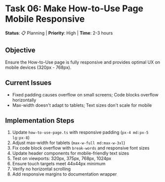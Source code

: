 # Task 06: Make How-to-Use Page Mobile Responsive

**Status**: 📋 Planning | **Priority**: High | **Time**: 2-3 hours

## Objective
Ensure the How-to-Use page is fully responsive and provides optimal UX on mobile devices (320px - 768px).

## Current Issues
- Fixed padding causes overflow on small screens; Code blocks overflow horizontally
- Max-width doesn't adapt to tablets; Text sizes don't scale for mobile

## Implementation Steps
1. Update `how-to-use-page.ts` with responsive padding (`px-4 md:px-5 lg:px-8`)
2. Adjust max-width for tablets (`max-w-full md:max-w-3xl`)
3. Fix code block overflow with `break-words` and responsive font sizes
4. Update header components for mobile-friendly text sizes
5. Test on viewports: 320px, 375px, 768px, 1024px
6. Ensure touch targets meet 44x44px minimum
7. Verify no horizontal scrolling
8. Add responsive margins to documentation wrapper
